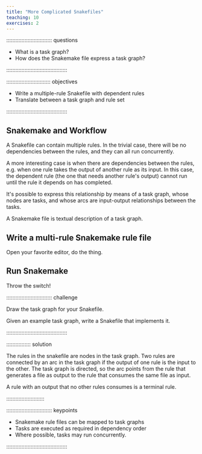 ```yaml
---
title: "More Complicated Snakefiles"
teaching: 10
exercises: 2
---
```


:::::::::::::::::::::::::::::: questions

- What is a task graph?
- How does the Snakemake file express a task graph?

::::::::::::::::::::::::::::::::::::::::

::::::::::::::::::::::::::::: objectives

- Write a multiple-rule Snakefile with dependent rules
- Translate between a task graph and rule set

::::::::::::::::::::::::::::::::::::::::

## Snakemake and Workflow

A Snakefile can contain multiple rules. In the trivial
case, there will be no dependencies between the rules, and
they can all run concurrently.

A more interesting case is when there are dependencies between
the rules, e.g. when one rule takes the output of another rule
as its input. In this case, the dependent rule (the one that needs
another rule's output) cannot run until the rule it depends on
has completed.

It's possible to express this relationship by means of
a task graph, whose nodes are tasks, and whose arcs are
input-output relationships between the tasks.

A Snakemake file is textual description of a task
graph.

## Write a multi-rule Snakemake rule file

Open your favorite editor, do the thing.

## Run Snakemake

Throw the switch!

:::::::::::::::::::::::::::::: challenge

Draw the task graph for your Snakefile.

Given an example task graph, write a Snakefile that
implements it.

::::::::::::::::::::::::::::::::::::::::

:::::::::::::::: solution

The rules in the snakefile are nodes in the task
graph. Two rules are connected by an arc in the task
graph if the output of one rule is the input to the
other. The task graph is directed, so the arc points
from the rule that generates a file as output to the rule
that consumes the same file as input.

A rule with an output that no other rules consumes is
a terminal rule.

:::::::::::::::::::::::::

:::::::::::::::::::::::::::::: keypoints

- Snakemake rule files can be mapped to task graphs
- Tasks are executed as required in dependency order
- Where possible, tasks may run concurrently.

::::::::::::::::::::::::::::::::::::::::
